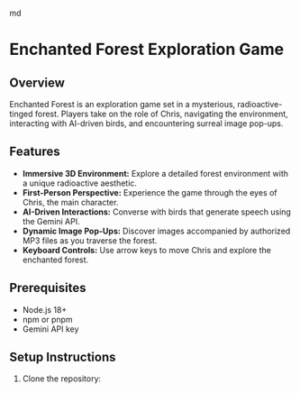 md
# Enchanted Forest Exploration Game

## Overview

Enchanted Forest is an exploration game set in a mysterious, radioactive-tinged forest. Players take on the role of Chris, navigating the environment, interacting with AI-driven birds, and encountering surreal image pop-ups.

## Features

-   **Immersive 3D Environment:** Explore a detailed forest environment with a unique radioactive aesthetic.
-   **First-Person Perspective:** Experience the game through the eyes of Chris, the main character.
-   **AI-Driven Interactions:** Converse with birds that generate speech using the Gemini API.
-   **Dynamic Image Pop-Ups:** Discover images accompanied by authorized MP3 files as you traverse the forest.
-   **Keyboard Controls:** Use arrow keys to move Chris and explore the enchanted forest.

## Prerequisites

-   Node.js 18+
-   npm or pnpm
-   Gemini API key

## Setup Instructions

1.  Clone the repository:

